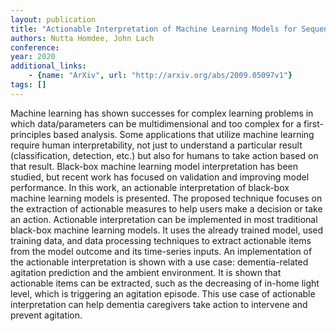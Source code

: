 ```yaml
---
layout: publication
title: "Actionable Interpretation of Machine Learning Models for Sequential Data: Dementia-related Agitation Use Case"
authors: Nutta Homdee, John Lach
conference: 
year: 2020
additional_links: 
    - {name: "ArXiv", url: "http://arxiv.org/abs/2009.05097v1"}
tags: []
---
```

Machine learning has shown successes for complex learning problems in which
data/parameters can be multidimensional and too complex for a first-principles
based analysis. Some applications that utilize machine learning require human
interpretability, not just to understand a particular result (classification,
detection, etc.) but also for humans to take action based on that result.
Black-box machine learning model interpretation has been studied, but recent
work has focused on validation and improving model performance. In this work,
an actionable interpretation of black-box machine learning models is presented.
The proposed technique focuses on the extraction of actionable measures to help
users make a decision or take an action. Actionable interpretation can be
implemented in most traditional black-box machine learning models. It uses the
already trained model, used training data, and data processing techniques to
extract actionable items from the model outcome and its time-series inputs. An
implementation of the actionable interpretation is shown with a use case:
dementia-related agitation prediction and the ambient environment. It is shown
that actionable items can be extracted, such as the decreasing of in-home light
level, which is triggering an agitation episode. This use case of actionable
interpretation can help dementia caregivers take action to intervene and
prevent agitation.
